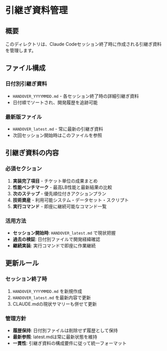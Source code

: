 # 引継ぎ資料管理

## 概要
このディレクトリは、Claude Codeセッション終了時に作成される引継ぎ資料を管理します。

## ファイル構成

### 日付別引継ぎ資料
- `HANDOVER_YYYYMMDD.md` - 各セッション終了時の詳細引継ぎ資料
- 日付順でソートされ、開発履歴を追跡可能

### 最新版ファイル
- `HANDOVER_latest.md` - 常に最新の引継ぎ資料
- 次回セッション開始時はこのファイルを参照

## 引継ぎ資料の内容

### 必須セクション
1. **実装完了項目** - チケット単位の成果まとめ
2. **性能ベンチマーク** - 最高LB性能と最新結果の比較
3. **次のステップ** - 優先順位付きアクションプラン
4. **技術資産** - 利用可能システム・データセット・スクリプト
5. **実行コマンド** - 即座に継続可能なコマンド一覧

### 活用方法
- **セッション開始時**: `HANDOVER_latest.md` で現状把握
- **過去の検証**: 日付別ファイルで開発経緯確認
- **継続実装**: 実行コマンドで即座に作業継続

## 更新ルール

### セッション終了時
1. `HANDOVER_YYYYMMDD.md` を新規作成
2. `HANDOVER_latest.md` を最新内容で更新
3. CLAUDE.mdの現状サマリーも併せて更新

### 管理方針
- **履歴保持**: 日付別ファイルは削除せず履歴として保持
- **最新参照**: latest.mdは常に最新状態を維持
- **一貫性**: 引継ぎ資料の構成要件に従って統一フォーマット